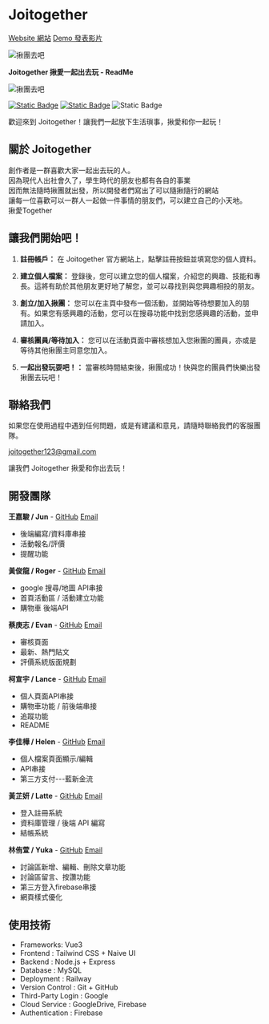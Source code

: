 # Joitogether

[Website 網站](https://joitogether-production.up.railway.app/home)
[Demo 發表影片]()

![揪團去吧](https://firebasestorage.googleapis.com/v0/b/login-demo1-9d3cb.firebasestorage.app/o/activities%2Fjoitogether.gif?alt=media&token=6f24e5aa-dbad-4d10-9441-3a00f1beb0f7)

**Joitogether 揪愛一起出去玩 - ReadMe**

![揪團去吧](https://firebasestorage.googleapis.com/v0/b/login-demo1-9d3cb.firebasestorage.app/o/activities%2Fmainlogo.png?alt=media&token=d07156f1-137a-4964-9dad-1d790c18f8b1)

[![Static Badge](https://img.shields.io/badge/Joitogether-check-Turquoise?logo=github)](https://github.com/Joitogether)
[![Static Badge](https://img.shields.io/badge/FaceBook-ABOUT_ME-Turquoise?logo=facebook)](https://www.facebook.com/profile.php?id=61569158736978) ![Static Badge](https://img.shields.io/badge/%F0%9F%93%85Last_updete-January_01_2025-Turquoise)

歡迎來到 Joitogether！讓我們一起放下生活瑣事，揪愛和你一起玩！

## 關於 Joitogether

創作者是一群喜歡大家一起出去玩的人。  
 因為現代人出社會久了，學生時代的朋友也都有各自的事業  
 因而無法隨時揪團就出發，所以開發者們寫出了可以隨揪隨行的網站  
 讓每一位喜歡可以一群人一起做一件事情的朋友們，可以建立自己的小天地。  
 揪愛Together

## 讓我們開始吧！

1. **註冊帳戶：** 在 Joitogether 官方網站上，點擊註冊按鈕並填寫您的個人資料。

2. **建立個人檔案：** 登錄後，您可以建立您的個人檔案，介紹您的興趣、技能和專長。這將有助於其他朋友更好地了解您，並可以尋找到與您興趣相投的朋友。

3. **創立/加入揪團：** 您可以在主頁中發布一個活動，並開始等待想要加入的朋有。如果您有感興趣的活動，您可以在搜尋功能中找到您感興趣的活動，並申請加入。

4. **審核團員/等待加入：** 您可以在活動頁面中審核想加入您揪團的團員，亦或是等待其他揪團主同意您加入。

5. **一起出發玩耍吧！：** 當審核時間結束後，揪團成功！快與您的團員們快樂出發 揪團去玩吧！

## 聯絡我們

如果您在使用過程中遇到任何問題，或是有建議和意見，請隨時聯絡我們的客服團隊。

joitogether123@gmail.com

讓我們 Joitogether 揪愛和你出去玩！

## 開發團隊

**王嘉駿 / Jun** -
[GitHub](https://github.com/Junwanghere)
[Email]()

- 後端編寫/資料庫串接
- 活動報名/評價
- 提醒功能

**黃俊龍 / Roger** -
[GitHub](https://github.com/Roger0122)
[Email](a86527913@gmail.com)

- google 搜尋/地圖 API串接
- 首頁活動區 / 活動建立功能
- 購物車 後端API

**蔡庚志 / Evan** -
[GitHub](https://github.com/ggps9924114)
[Email](ggps9924114@gmail.com)

- 審核頁面
- 最新、熱門貼文
- 評價系統版面規劃

**柯宣宇 / Lance** -
[GitHub](https://github.com/Yellowaystry)
[Email](kk772641@gmail.com)

- 個人頁面API串接
- 購物車功能 / 前後端串接
- 追蹤功能
- README

**李佳樺 / Helen** -
[GitHub](https://github.com/h-e-l-e-n)
[Email](leeleilei07@gmail.com)

- 個人檔案頁面顯示/編輯
- API串接
- 第三方支付---藍新金流

**黃芷妍 / Latte** -
[GitHub](https://github.com/Warmlatte)
[Email](latte.0975582420@gmail.com)

- 登入註冊系統
- 資料庫管理 / 後端 API 編寫
- 結帳系統

**林侑萱 / Yuka** -
[GitHub](https://github.com/yucochann)
[Email](yuca.work@gmail.com)

- 討論區新增、編輯、刪除文章功能
- 討論區留言、按讚功能
- 第三方登入firebase串接
- 網頁樣式優化

## 使用技術

- Frameworks: Vue3
- Frontend : Tailwind CSS + Naive UI
- Backend : Node.js + Express
- Database : MySQL
- Deployment : Railway
- Version Control : Git + GitHub
- Third-Party Login : Google
- Cloud Service : GoogleDrive, Firebase
- Authentication : Firebase
